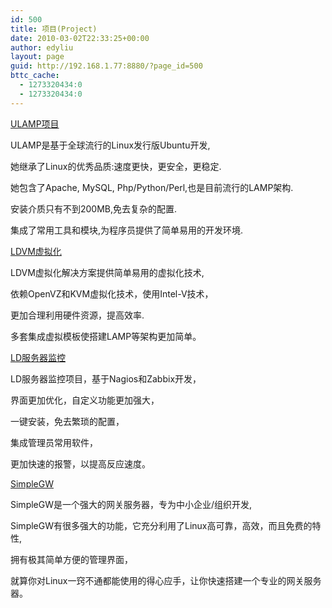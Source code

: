 ```yaml
---
id: 500
title: 项目(Project)
date: 2010-03-02T22:33:25+00:00
author: edyliu
layout: page
guid: http://192.168.1.77:8880/?page_id=500
bttc_cache:
  - 1273320434:0
  - 1273320434:0
---
```

<a href="http://ulamp.linuxdict.com" target="_blank">ULAMP项目</a>

ULAMP是基于全球流行的Linux发行版Ubuntu开发,
  
她继承了Linux的优秀品质:速度更快，更安全，更稳定.
  
她包含了Apache, MySQL, Php/Python/Perl,也是目前流行的LAMP架构.
  
安装介质只有不到200MB,免去复杂的配置.
  
集成了常用工具和模块,为程序员提供了简单易用的开发环境.

<a href="http://192.168.1.77:8880/wiki/LDVM" target="_blank">LDVM虚拟化</a>

LDVM虚拟化解决方案提供简单易用的虚拟化技术,
  
依赖OpenVZ和KVM虚拟化技术，使用Intel-V技术，
  
更加合理利用硬件资源，提高效率.
  
多套集成虚拟模板使搭建LAMP等架构更加简单。

<a href="http://192.168.1.77:8880/wiki/LDMonitor" target="_blank">LD服务器监控</a>

LD服务器监控项目，基于Nagios和Zabbix开发，
  
界面更加优化，自定义功能更加强大，
  
一键安装，免去繁琐的配置，
  
集成管理员常用软件，
  
更加快速的报警，以提高反应速度。

<a href="http://192.168.1.77:8880/wiki" target="_blank">SimpleGW</a>
  
SimpleGW是一个强大的网关服务器，专为中小企业/组织开发,
  
SimpleGW有很多强大的功能，它充分利用了Linux高可靠，高效，而且免费的特性,
  
拥有极其简单方便的管理界面，
  
就算你对Linux一窍不通都能使用的得心应手，让你快速搭建一个专业的网关服务器。
